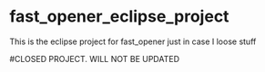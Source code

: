 # fast_opener_eclipse_project

This is the eclipse project for fast_opener just in case I loose stuff

#CLOSED PROJECT. WILL NOT BE UPDATED
